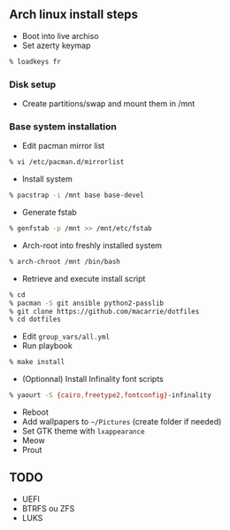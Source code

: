 ## Arch linux install steps

* Boot into live archiso
* Set azerty keymap
```bash
% loadkeys fr
```

### Disk setup

* Create partitions/swap and mount them in /mnt

### Base system installation

* Edit pacman mirror list
```bash
% vi /etc/pacman.d/mirrorlist
```
* Install system
```bash
% pacstrap -i /mnt base base-devel
```
* Generate fstab
```bash
% genfstab -p /mnt >> /mnt/etc/fstab
```
* Arch-root into freshly installed system
```bash
% arch-chroot /mnt /bin/bash
```
* Retrieve and execute install script
```bash
% cd
% pacman -S git ansible python2-passlib
% git clone https://github.com/macarrie/dotfiles
% cd dotfiles
```
* Edit `group_vars/all.yml`
* Run playbook
```bash
% make install
```
* (Optionnal) Install Infinality font scripts
```bash
% yaourt -S {cairo,freetype2,fontconfig}-infinality
```
* Reboot
* Add wallpapers to `~/Pictures` (create folder if needed)
* Set GTK theme with `lxappearance`
* Meow
* Prout


## TODO
* UEFI
* BTRFS ou ZFS
* LUKS
